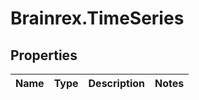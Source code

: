 # Brainrex.TimeSeries

## Properties
Name | Type | Description | Notes
------------ | ------------- | ------------- | -------------


